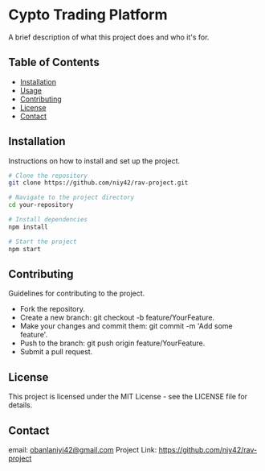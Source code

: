# Cypto Trading Platform

A brief description of what this project does and who it's for.

## Table of Contents

- [Installation](#installation)
- [Usage](#usage)
- [Contributing](#contributing)
- [License](#license)
- [Contact](#contact)

## Installation

Instructions on how to install and set up the project.

```sh
# Clone the repository
git clone https://github.com/niy42/rav-project.git

# Navigate to the project directory
cd your-repository

# Install dependencies
npm install

# Start the project
npm start

```
## Contributing
Guidelines for contributing to the project.

- Fork the repository.
- Create a new branch: git checkout -b feature/YourFeature.
- Make your changes and commit them: git commit -m 'Add some feature'.
- Push to the branch: git push origin feature/YourFeature.
- Submit a pull request.

## License
This project is licensed under the MIT License - see the LICENSE file for details.

## Contact

email: obanlaniyi42@gmail.com
Project Link: https://github.com/niy42/rav-project
